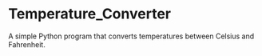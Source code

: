 # Temperature_Converter
A simple Python program that converts temperatures between Celsius and Fahrenheit.
